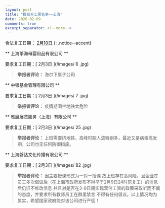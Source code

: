 ```yaml
---
layout: post
title: "提前开工黑名单——上海"
date: 2020-02-09
comments: true
excerpt_separator: <!--more-->
---
```


合法复工日期： [2月10日](http://www.shanghai.gov.cn/nw2/nw2314/nw2319/nw12344/u26aw63451.html)
{: .notice--accent}



**	上海擎海母婴用品有限公司	**

要求复工日期：[	2月3日	](/images/	6	.jpg)
> **举报者评论：**	海尔下属子公司

**	中银基金管理有限公司	**

要求复工日期：[	2月3日	](/images/	7	.jpg)
> **举报者评论：**	疫情期间坐地铁太危险

**	雅展展览服务（上海）有限公司	**

要求复工日期：[	2月3日	](/images/	25	.jpg)
> **举报者评论：**	上班需要挤地铁，高峰时期人流特别多，最近又是病毒高发期，公司也无任何防御措施。

**	上海磐达文化传播有限公司	**

要求复工日期：[	2月3日	](/images/	82	.jpg)
> **举报者评论：**	因主要授课形式为一对一授课 故上班存在高风险，且企业在员工多次倡议后（在上海市政府发布不得早于2月9日24时前复工）的消息后仍旧不修改信息 并且对是否在3-9日间实现双倍工资的政策采取听而不闻的态度，并要求所有教师员工在群里禁言 不得有任何倡议。以上情况均为属实，希望国家政府能对该公司进行严惩！

<!--more-->